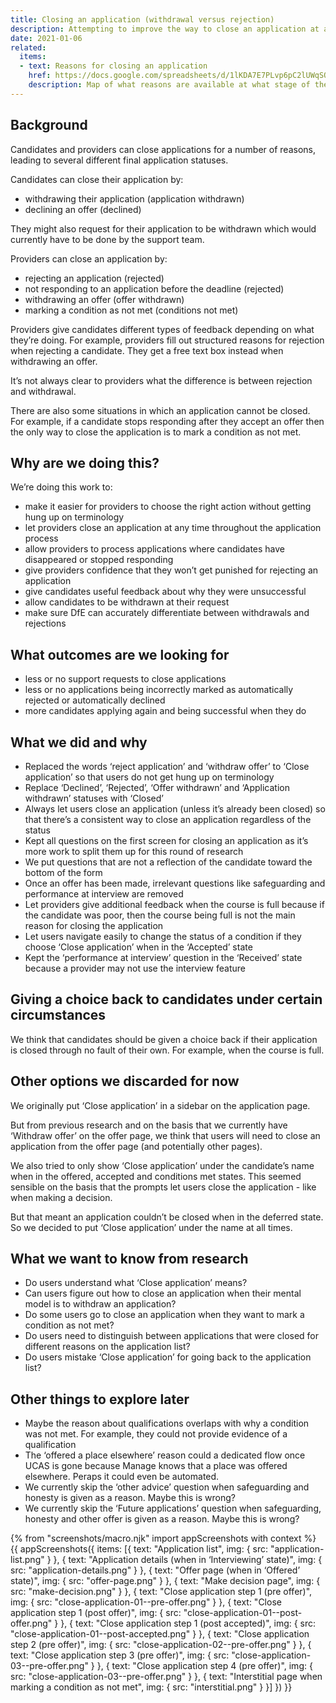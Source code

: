 ```yaml
---
title: Closing an application (withdrawal versus rejection)
description: Attempting to improve the way to close an application at any time
date: 2021-01-06
related:
  items:
  - text: Reasons for closing an application
    href: https://docs.google.com/spreadsheets/d/1lKDA7E7PLvp6pC2lUWqSOK4AycfpLV0TOpkp_o-R4nY/edit#gid=0
    description: Map of what reasons are available at what stage of the application process
---
```


## Background

Candidates and providers can close applications for a number of reasons, leading to several different final application statuses.

Candidates can close their application by:

- withdrawing their application (application withdrawn)
- declining an offer (declined)

They might also request for their application to be withdrawn which would currently have to be done by the support team.

Providers can close an application by:

- rejecting an application (rejected)
- not responding to an application before the deadline (rejected)
- withdrawing an offer (offer withdrawn)
- marking a condition as not met (conditions not met)

Providers give candidates different types of feedback depending on what they’re doing. For example, providers fill out structured reasons for rejection when rejecting a candidate. They get a free text box instead when withdrawing an offer.

It’s not always clear to providers what the difference is between rejection and withdrawal.

There are also some situations in which an application cannot be closed. For example, if a candidate stops responding after they accept an offer then the only way to close the application is to mark a condition as not met.

## Why are we doing this?

We’re doing this work to:

- make it easier for providers to choose the right action without getting hung up on terminology
- let providers close an application at any time throughout the application process
- allow providers to process applications where candidates have disappeared or stopped responding
- give providers confidence that they won’t get punished for rejecting an application
- give candidates useful feedback about why they were unsuccessful
- allow candidates to be withdrawn at their request
- make sure DfE can accurately differentiate between withdrawals and rejections

## What outcomes are we looking for

- less or no support requests to close applications
- less or no applications being incorrectly marked as automatically rejected or automatically declined
- more candidates applying again and being successful when they do

## What we did and why

- Replaced the words ‘reject application’ and ‘withdraw offer’ to ‘Close application’ so that users do not get hung up on terminology
- Replace ‘Declined’, ‘Rejected’, ‘Offer withdrawn’ and ‘Application withdrawn’ statuses with ‘Closed’
- Always let users close an application (unless it’s already been closed) so that there’s a consistent way to close an application regardless of the status
- Kept all questions on the first screen for closing an application as it’s more work to split them up for this round of research
- We put questions that are not a reflection of the candidate toward the bottom of the form
- Once an offer has been made, irrelevant questions like safeguarding and performance at interview are removed
- Let providers give additional feedback when the course is full because if the candidate was poor, then the course being full is not the main reason for closing the application
- Let users navigate easily to change the status of a condition if they choose ‘Close application’ when in the ‘Accepted’ state
- Kept the ‘performance at interview’ question in the ‘Received’ state because a provider may not use the interview feature

## Giving a choice back to candidates under certain circumstances

We think that candidates should be given a choice back if their application is closed through no fault of their own. For example, when the course is full.

## Other options we discarded for now

We originally put ‘Close application’ in a sidebar on the application page.

But from previous research and on the basis that we currently have ‘Withdraw offer’ on the offer page, we think that users will need to close an application from the offer page (and potentially other pages).

We also tried to only show ‘Close application’ under the candidate’s name when in the offered, accepted and conditions met states. This seemed sensible on the basis that the prompts let users close the application - like when making a decision.

But that meant an application couldn’t be closed when in the deferred state. So we decided to put ‘Close application’ under the name at all times.

## What we want to know from research

- Do users understand what ‘Close application’ means?
- Can users figure out how to close an application when their mental model is to withdraw an application?
- Do some users go to close an application when they want to mark a condition as not met?
- Do users need to distinguish between applications that were closed for different reasons on the application list?
- Do users mistake ‘Close application’ for going back to the application list?

## Other things to explore later

- Maybe the reason about qualifications overlaps with why a condition was not met. For example, they could not provide evidence of a qualification
- The ‘offered a place elsewhere’ reason could a dedicated flow once UCAS is gone because Manage knows that a place was offered elsewhere. Peraps it could even be automated.
- We currently skip the ‘other advice’ question when safeguarding and honesty is given as a reason. Maybe this is wrong?
- We currently skip the ‘Future applications’ question when safeguarding, honesty and other offer is given as a reason. Maybe this is wrong?

{% from "screenshots/macro.njk" import appScreenshots with context %}
{{ appScreenshots({
  items: [{
    text: "Application list",
    img: {
      src: "application-list.png"
    }
  }, {
    text: "Application details (when in ‘Interviewing’ state)",
    img: {
      src: "application-details.png"
    }
  }, {
    text: "Offer page (when in ‘Offered’ state)",
    img: {
      src: "offer-page.png"
    }
  }, {
    text: "Make decision page",
    img: {
      src: "make-decision.png"
    }
  }, {
    text: "Close application step 1 (pre offer)",
    img: {
      src: "close-application-01--pre-offer.png"
    }
  }, {
    text: "Close application step 1 (post offer)",
    img: {
      src: "close-application-01--post-offer.png"
    }
  }, {
    text: "Close application step 1 (post accepted)",
    img: {
      src: "close-application-01--post-accepted.png"
    }
  }, {
    text: "Close application step 2 (pre offer)",
    img: {
      src: "close-application-02--pre-offer.png"
    }
  }, {
    text: "Close application step 3 (pre offer)",
    img: {
      src: "close-application-03--pre-offer.png"
    }
  }, {
    text: "Close application step 4 (pre offer)",
    img: {
      src: "close-application-03--pre-offer.png"
    }
  }, {
    text: "Interstitial page when marking a condition as not met",
    img: {
      src: "interstitial.png"
    }
  }]
}) }}

